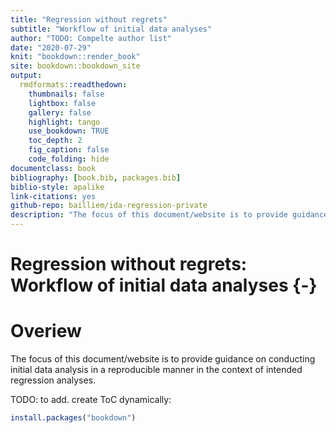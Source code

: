 ```yaml
--- 
title: "Regression without regrets"
subtitle: "Workflow of initial data analyses"
author: "TODO: Compelte author list"
date: "2020-07-29"
knit: "bookdown::render_book"
site: bookdown::bookdown_site
output:
  rmdformats::readthedown:
    thumbnails: false
    lightbox: false
    gallery: false
    highlight: tango
    use_bookdown: TRUE
    toc_depth: 2
    fig_caption: false
    code_folding: hide
documentclass: book
bibliography: [book.bib, packages.bib]
biblio-style: apalike
link-citations: yes
github-repo: bailliem/ida-regression-private
description: "The focus of this document/website is to provide guidance on conducting initial data analysis in a reproducible manner in the context of intended regression analyses."
---
```



# Regression without regrets: Workflow of initial data analyses {-}

# Overiew




The focus of this document/website is to provide guidance on conducting initial data analysis in a reproducible manner in the context of intended regression analyses.

TODO: to add. create ToC dynamically:




```r
install.packages("bookdown")
```



